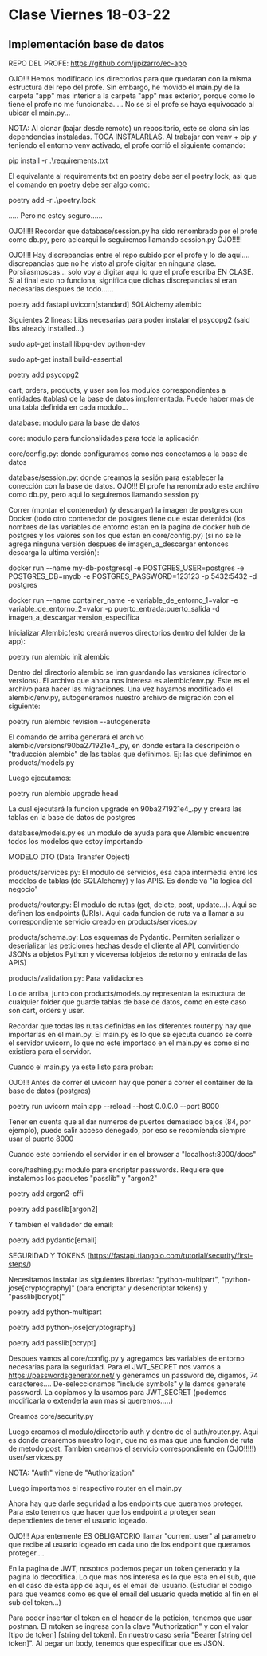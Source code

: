 # Clase Viernes 18-03-22
## Implementación base de datos

REPO DEL PROFE:
https://github.com/jjpizarro/ec-app

OJO!!! Hemos modificado los directorios para que quedaran con la misma estructura del repo del profe. Sin embargo, he movido el main.py de la carpeta "app" mas interior a la carpeta "app" mas exterior, porque como lo tiene el profe no me funcionaba..... No se si el profe se haya equivocado al ubicar el main.py...

NOTA: Al clonar (bajar desde remoto) un repositorio, este se clona sin las dependencias instaladas. TOCA INSTALARLAS. Al trabajar con venv + pip y teniendo el entorno venv activado, el profe corrió el siguiente comando:

pip install -r .\requirements.txt

El equivalante al requirements.txt en poetry debe ser el poetry.lock, asi que el comando en poetry debe ser algo como:

poetry add -r .\poetry.lock

..... Pero no estoy seguro......

OJO!!!!! Recordar que database/session.py ha sido renombrado por el profe como db.py, pero aclearqui lo seguiremos llamando session.py OJO!!!!!

OJO!!!! Hay discrepancias entre el repo subido por el profe y lo de aqui.... discrepancias que no he visto al profe digitar en ninguna clase. Porsilasmoscas... solo voy a digitar aqui lo que el profe escriba EN CLASE. Si al final esto no funciona, significa que dichas discrepancias si eran necesarias despues de todo......

poetry add fastapi uvicorn[standard] SQLAlchemy alembic

Siguientes 2 lineas: Libs necesarias para poder instalar el psycopg2 (said libs already installed...)

sudo apt-get install libpq-dev python-dev

sudo apt-get install build-essential

poetry add psycopg2

cart, orders, products, y user son los modulos correspondientes a entidades (tablas) de la base de datos implementada. Puede haber mas de una tabla definida en cada modulo...

database: modulo para la base de datos

core: modulo para funcionalidades para toda la aplicación

core/config.py: donde configuramos como nos conectamos a la base de datos

database/session.py: donde creamos la sesión para establecer la conección con la base de datos. OJO!!! El profe ha renombrado este archivo como db.py, pero aqui lo seguiremos llamando session.py

Correr (montar el contenedor) (y descargar) la imagen de postgres con Docker (todo otro contenedor de postgres tiene que estar detenido) (los nombres de las variables de entorno estan en la pagina de docker hub de postgres y los valores son los que estan en core/config.py) (si no se le agrega ninguna versión despues de imagen_a_descargar entonces descarga la ultima versión):

docker run --name my-db-postgresql -e POSTGRES_USER=postgres -e POSTGRES_DB=mydb -e POSTGRES_PASSWORD=123123 -p 5432:5432 -d postgres 

docker run --name container_name -e variable_de_entorno_1=valor -e variable_de_entorno_2=valor -p puerto_entrada:puerto_salida -d imagen_a_descargar:version_especifica 

Inicializar Alembic(esto creará nuevos directorios dentro del folder de la app):

poetry run alembic init alembic

Dentro del directorio alembic se iran guardando las versiones (directorio versions). El archivo que ahora nos interesa es alembic/env.py. Este es el archivo para hacer las migraciones. Una vez hayamos modificado el alembic/env.py, autogeneramos nuestro archivo de migración con el siguiente:

poetry run alembic revision --autogenerate

El comando de arriba generará el archivo alembic/versions/90ba271921e4_.py, en donde estara la descripción o "traducción alembic" de las tablas que definimos. Ej: las que definimos en products/models.py

Luego ejecutamos:

poetry run alembic upgrade head

La cual ejecutará la funcion upgrade en 90ba271921e4_.py y creara las tablas en la base de datos de postgres

database/models.py es un modulo de ayuda para que Alembic encuentre todos los modelos que estoy importando

MODELO DTO (Data Transfer Object)

products/services.py: El modulo de servicios, esa capa intermedia entre los modelos de tablas (de SQLAlchemy) y las APIS. Es donde va "la logica del negocio"

products/router.py: El modulo de rutas (get, delete, post, update...). Aqui se definen los endpoints (URIs). Aqui cada funcion de ruta va a llamar a su correspondiente servicio creado en products/services.py

products/schema.py: Los esquemas de Pydantic. Permiten serializar o deserializar las peticiones hechas desde el cliente al API, convirtiendo JSONs a objetos Python y viceversa (objetos de retorno y entrada de las APIS)

products/validation.py: Para validaciones

Lo de arriba, junto con products/models.py representan la estructura de cualquier folder que guarde tablas
de base de datos, como en este caso son cart, orders y user.

Recordar que todas las rutas definidas en los diferentes router.py hay que importarlas en el main.py. El main.py es lo que se ejecuta cuando se corre el servidor uvicorn, lo que no este importado en el main.py es como si no existiera para el servidor.

Cuando el main.py ya este listo para probar:

OJO!!! Antes de correr el uvicorn hay que poner a correr el container de la base de datos (postgres)

poetry run uvicorn main:app --reload --host 0.0.0.0 --port 8000

Tener en cuenta que al dar numeros de puertos demasiado bajos (84, por ejemplo), puede salir acceso denegado, por eso se recomienda siempre usar el puerto 8000

Cuando este corriendo el servidor ir en el browser a "localhost:8000/docs"

core/hashing.py: modulo para encriptar passwords. Requiere que instalemos los paquetes "passlib" y "argon2"

poetry add argon2-cffi

poetry add passlib[argon2]

Y tambien el validador de email:

poetry add pydantic[email]

SEGURIDAD Y TOKENS (https://fastapi.tiangolo.com/tutorial/security/first-steps/)

Necesitamos instalar las siguientes librerias: "python-multipart", "python-jose[cryptography]" (para encriptar y desencriptar tokens) y "passlib[bcrypt]" 

poetry add python-multipart

poetry add python-jose[cryptography]

poetry add passlib[bcrypt]

Despues vamos al core/config.py y agregamos las variables de entorno necesarias para la seguridad. Para el JWT_SECRET nos vamos a https://passwordsgenerator.net/ y generamos un password de, digamos, 74 caracteres.... De-seleccionamos "include symbols" y le damos generate password. La copiamos y la usamos para JWT_SECRET (podemos modificarla o extenderla aun mas si queremos.....) 

Creamos core/security.py

Luego creamos el modulo/directorio auth y dentro de el auth/router.py. Aqui es donde crearemos nuestro login, que no es mas que una funcion de ruta de metodo post. Tambien creamos el servicio correspondiente en (OJO!!!!!) user/services.py

NOTA: "Auth" viene de "Authorization"

Luego importamos el respectivo router en el main.py

Ahora hay que darle seguridad a los endpoints que queramos proteger. Para esto tenemos que hacer que los endpoint a proteger sean dependientes de tener el usuario logeado. 

OJO!!! Aparentemente ES OBLIGATORIO llamar "current_user" al parametro que recibe al usuario logeado en cada uno de los endpoint que queramos proteger....

En la pagina de JWT, nosotros podemos pegar un token generado y la pagina lo decodifica. Lo que mas nos interesa es lo que esta en el sub, que en el caso de esta app de aqui, es el email del usuario. (Estudiar el codigo para que veamos como es que el email del usuario queda metido al fin en el sub del token...)

Para poder insertar el token en el header de la petición, tenemos que usar postman. El mtoken se ingresa con la clave "Authorization" y con el valor [tipo de token] [string del token]. En nuestro caso seria "Bearer [string del token]". Al pegar un body, tenemos que especificar que es JSON. 
